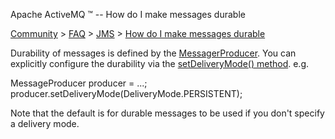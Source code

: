 Apache ActiveMQ ™ -- How do I make messages durable 

[Community](community.md) > [FAQ](CommunityCommunity/Community/faq.md) > [JMS](Community/FAQCommunity/FAQ/Community/FAQ/jms.md) > [How do I make messages durable](Community/FAQ/JMSCommunity/FAQ/JMS/Community/FAQ/JMS/how-do-i-make-messages-durable.md)


Durability of messages is defined by the [MessagerProducer](http://java.sun.com/j2ee/1.4/docs/api/javax/jms/MessageProducer.html). You can explicitly configure the durability via the [setDeliveryMode() method](http://java.sun.com/j2ee/1.4/docs/api/javax/jms/MessageProducer.html#setDeliveryMode(int)). e.g.

MessageProducer producer = ...;
producer.setDeliveryMode(DeliveryMode.PERSISTENT);

Note that the default is for durable messages to be used if you don't specify a delivery mode.

